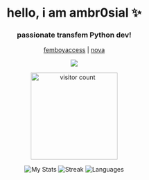 <h1 align="center">hello, i am ambr0sial ✨</h1>
<h3 align="center">passionate transfem Python dev!</h3>

<p align="center">
  <a href="https://github.com/ambr0sial/femboyaccess">femboyaccess</a> |
  <a href="https://github.com/ambr0sial/nova">nova</a>
</p>

<div align="center"><img src="https://spotify-github-profile.kittinanx.com/api/view?uid=707opg5atjlbur6fll111jxzg&cover_image=false&theme=default&show_offline=false&background_color=121212&interchange=true&bar_color=dc8add&bar_color_cover=false" /></div>

<p align="center">
  <a href="https://visitcount.itsvg.in/api?id=ambr0sial&icon=8&color=11"><img src="https://visitcount.itsvg.in/api?id=ambr0sial&icon=8&color=11" alt="visitor count" width="200"></a>

<p align="center">
  <img src="https://github-readme-stats.vercel.app/api?username=ambr0sial&theme=material-palenight&show_icons=true&disable_animations=false&custom_title=nerdy%20stats%20:3&hide_border=true" alt="My Stats">
  <img src="https://github-readme-streak-stats.herokuapp.com/?user=ambr0sial&theme=nightowl&hide_border=false" alt="Streak">
  <img src="https://github-readme-stats.vercel.app/api/top-langs/?username=ambr0sial&theme=material-palenight&custom_title=used%20languages!&hide_border=true&layout=compact&hide=Objective-C%2B%2B,Objective-C,Makefile,CMake" alt="Languages">
</p>
